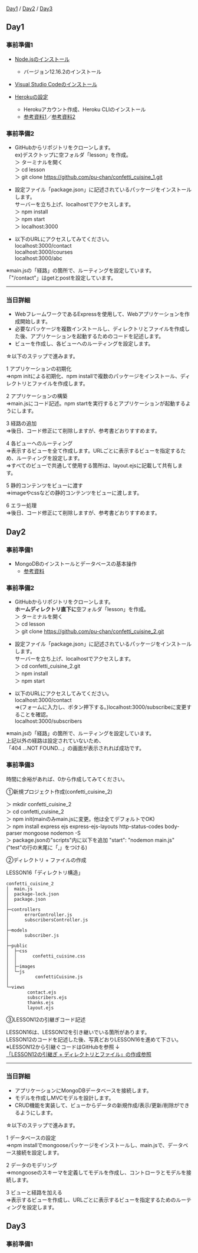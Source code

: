[Day1](Day1) / [Day2](Day2) / [Day3](Day3)

## Day1

### 事前準備1
* [Node.jsのインストール](https://nodejs.org/ja/)
  * バージョン12.16.2のインストール
  
* [Visual Studio Codeのインストール](https://code.visualstudio.com/)

* [Herokuの設定](https://devcenter.heroku.com/articles/heroku-cli)
  * Herokuアカウント作成、Heroku CLIのインストール
  * [参考資料1](https://chusotsu-program.com/heroku-getting-started/)／[参考資料2](http://vdeep.net/rubyonrails-heroku)
  
  
### 事前準備2
* GitHubからリポジトリをクローンします。  
ex)デスクトップに空フォルダ「lesson」を作成。  
＞ ターミナルを開く   
＞ cd lesson   
＞ git clone https://github.com/pu-chan/confetti_cuisine_1.git

* 設定ファイル「package.json」に記述されているパッケージをインストールします。  
サーバーを立ち上げ、localhostでアクセスします。  
＞ npm install  
＞ npm start  
＞ localhost:3000

* 以下のURLにアクセスしてみてください。  
localhost:3000/contact  
localhost:3000/courses  
localhost:3000/abc   

※main.jsの「経路」の箇所で、ルーティングを設定しています。  
「"/contact"」はgetとpostを設定しています。  

***

### 当日詳細

- WebフレームワークであるExpressを使用して、Webアプリケーションを作成開始します。
- 必要なパッケージを複数インストールし、ディレクトリとファイルを作成した後、アプリケーションを起動するためのコードを記述します。
- ビューを作成し、各ビューへのルーティングを設定します。

☆以下のステップで進みます。

1 アプリケーションの初期化  
⇒npm initによる初期化、npm installで複数のパッケージをインストール、ディレクトリとファイルを作成します。
  
2 アプリケーションの構築  
⇒main.jsにコード記述。npm startを実行するとアプリケーションが起動するようにします。

3 経路の追加  
⇒後日、コード修正にて削除しますが、参考書どおりすすめます。

4 各ビューへのルーティング  
⇒表示するビューを全て作成します。URLごとに表示するビューを指定するため、ルーティングを設定します。  
⇒すべてのビューで共通して使用する箇所は、layout.ejsに記載して共有します。

5 静的コンテンツをビューに渡す  
⇒imageやcssなどの静的コンテンツをビューに渡します。

6 エラー処理  
⇒後日、コード修正にて削除しますが、参考書どおりすすめます。

## Day2

### 事前準備1
* MongoDBのインストールとデータベースの基本操作
  * [参考資料](https://reffect.co.jp/windows/mac-mongodb-install)


### 事前準備2  
* GitHubからリポジトリをクローンします。  
**ホームディレクトリ直下に**空フォルダ「lesson」を作成。  
＞ ターミナルを開く   
＞ cd lesson   
＞ git clone https://github.com/pu-chan/confetti_cuisine_2.git  

* 設定ファイル「package.json」に記述されているパッケージをインストールします。  
サーバーを立ち上げ、localhostでアクセスします。  
＞ cd confetti_cuisine_2.git    
＞ npm install  
＞ npm start  

* 以下のURLにアクセスしてみてください。  
localhost:3000/contact  
⇒(フォームに入力し、ボタン押下する。)localhost:3000/subscribeに変更することを確認。  
localhost:3000/subscribers    

※main.jsの「経路」の箇所で、ルーティングを設定しています。  
上記以外の経路は設定されていないため、  
「404 ...NOT FOUND...」の画面が表示されれば成功です。　　


### 事前準備3  
時間に余裕があれば、0から作成してみてください。

①新規プロジェクト作成(confetti_cuisine_2)  

＞ mkdir confetti_cuisine_2  
＞ cd confetti_cuisine_2  
＞ npm init(mainのみmain.jsに変更。他は全てデフォルトでOK)  
＞ npm install express ejs express-ejs-layouts http-status-codes body-parser mongoose nodemon -S  
＞ package.jsonの"scripts"内に以下を追加
"start": "nodemon main.js"("test"の行の末尾に「,」をつける)

②ディレクトリ + ファイルの作成  

LESSON16「ディレクトリ構造」
```
confetti_cuisine_2
│  main.js
│  package-lock.json
│  package.json
│
├─controllers
│      errorController.js
│      subscribersController.js
│
├─models
│      subscriber.js
│
├─public
│  ├─css
│  │      confetti_cuisine.css
│  │
│  ├─images
│  └─js
│          confettiCuisine.js
│
└─views
        contact.ejs
        subscribers.ejs
        thanks.ejs
        layout.ejs
```

③LESSON12の引継ぎコード記述  

LESSON16は、LESSON12を引き継いでいる箇所があります。  
LESSON12のコードを記述した後、写真どおりLESSON16を進めて下さい。  
※LESSON12から引継ぐコードはGitHubを参照 ↓    
[「LESSON12の引継ぎ + ディレクトリとファイル」の作成参照](https://github.com/pu-chan/confetti_cuisine_2/commits/master)

***
 
### 当日詳細

- アプリケーションにMongoDBデータベースを接続します。
- モデルを作成しMVCモデルを設計します。
- CRUD機能を実装して、ビューからデータの新規作成/表示/更新/削除ができるようにします。

☆以下のステップで進みます。

1 データベースの設定  
⇒npm installでmongooseパッケージをインストールし、main.jsで、データベース接続を設定します。
  
2 データのモデリング  
⇒mongooseのスキーマを定義してモデルを作成し、コントローラとモデルを接続します。

3 ビューと経路を加える  
⇒表示するビューを作成し、URLごとに表示するビューを指定するためのルーティングを設定します。

## Day3

### 事前準備1
